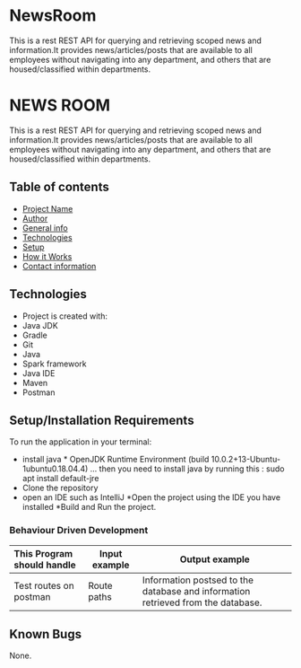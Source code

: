 # NewsRoom
This is  a rest REST API for querying and retrieving scoped news and information.It provides news/articles/posts that are available to all employees without navigating into any department, and others that are housed/classified within departments.
# NEWS ROOM

This is  a rest REST API for querying and retrieving scoped news and information.It provides news/articles/posts that are available to all employees without navigating into any department, and others that are housed/classified within departments.

## Table of contents
* [Project Name](#Project)
* [Author](#Author)
* [General info](#general-info)
* [Technologies](#technologies)
* [Setup](#setup)
* [How it Works](#instructions)
* [Contact information](#contacts)



## Technologies
* Project is created with:
* Java JDK
* Gradle
* Git
* Java
* Spark framework
* Java IDE
* Maven
* Postman

## Setup/Installation Requirements
To run the application in your terminal:
* install  java 
        * OpenJDK Runtime Environment (build 10.0.2+13-Ubuntu-1ubuntu0.18.04.4)
          ... then you need to install java by running this : sudo apt install default-jre
* Clone the repository 
* open an IDE such as IntelliJ
  *Open the project using the IDE you have installed
  *Build and Run the project.


### Behaviour Driven Development
| This Program should handle                       | Input example | Output example                                   |
|:------------------------------------------------|---------------|--------------------------------------------------|
Test routes on postman| Route paths  |Information postsed to the database and information retrieved from the database.


## Known Bugs
None.

